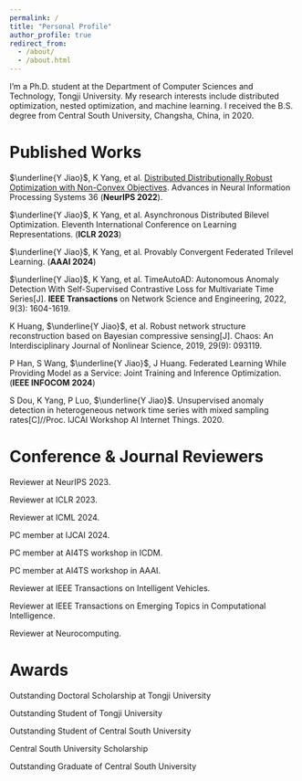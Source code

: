 ```yaml
---
permalink: /
title: "Personal Profile"
author_profile: true
redirect_from: 
  - /about/
  - /about.html
---
```



I’m a Ph.D. student at the Department of Computer Sciences and Technology, Tongji University. My research interests include distributed optimization, nested optimization, and machine learning. I received the B.S. degree from Central South University, Changsha, China, in 2020.

Published Works
======
$\underline{Y Jiao}$, K Yang, et al. [Distributed Distributionally Robust Optimization with Non-Convex Objectives](https://proceedings.neurips.cc/paper_files/paper/2022/file/34899013589ef41aea4d7b2f0ef310c1-Paper-Conference.pdf). Advances in Neural Information Processing Systems 36 (**NeurIPS 2022**). 

$\underline{Y Jiao}$, K Yang, et al. Asynchronous Distributed Bilevel Optimization. Eleventh International Conference on Learning Representations. (**ICLR 2023**) 

$\underline{Y Jiao}$, K Yang, et al. Provably Convergent Federated Trilevel Learning. (**AAAI 2024**) 

$\underline{Y Jiao}$, K Yang, et al. TimeAutoAD: Autonomous Anomaly Detection With Self-Supervised Contrastive Loss for Multivariate Time Series[J]. **IEEE Transactions** on Network Science and Engineering, 2022, 9(3): 1604-1619. 

K Huang, $\underline{Y Jiao}$, et al. Robust network structure reconstruction based on Bayesian compressive sensing[J]. Chaos: An Interdisciplinary Journal of Nonlinear Science, 2019, 29(9): 093119.

P Han, S Wang, $\underline{Y Jiao}$, J Huang. Federated Learning While Providing Model as a Service: Joint Training and Inference Optimization. (**IEEE INFOCOM 2024**)

S Dou, K Yang, P Luo, $\underline{Y Jiao}$. Unsupervised anomaly detection in heterogeneous network time series with mixed sampling rates[C]//Proc. IJCAI Workshop AI Internet Things. 2020.

Conference & Journal Reviewers
======
Reviewer at NeurIPS 2023.

Reviewer at ICLR 2023. 

Reviewer at ICML 2024. 

PC member at IJCAI 2024. 

PC member at AI4TS workshop in ICDM. 

PC member at AI4TS workshop in AAAI. 

Reviewer at IEEE Transactions on Intelligent Vehicles. 

Reviewer at IEEE Transactions on Emerging Topics in Computational Intelligence. 

Reviewer at Neurocomputing. 

Awards
======

Outstanding Doctoral Scholarship at Tongji University

Outstanding Student of Tongji University

Outstanding Student of Central South University

Central South University Scholarship

Outstanding Graduate of Central South University

